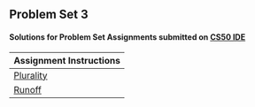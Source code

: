## Problem Set 3 
#### Solutions for Problem Set  Assignments submitted on [CS50 IDE](https://ide.cs50.io/)
| Assignment Instructions| 
| ---------- | 
| [Plurality](https://cs50.harvard.edu/x/2020/psets/3/plurality/) |
| [Runoff](https://cs50.harvard.edu/x/2020/psets/3/runoff/) |